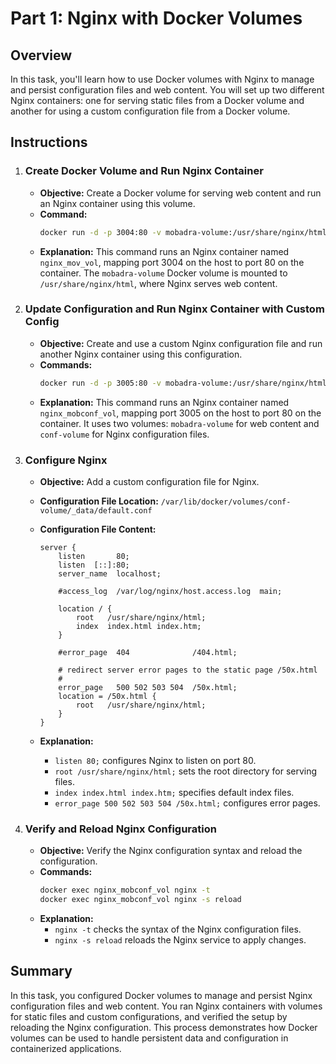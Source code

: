 # Part 1: Nginx with Docker Volumes

## Overview

In this task, you'll learn how to use Docker volumes with Nginx to manage and persist configuration files and web content. You will set up two different Nginx containers: one for serving static files from a Docker volume and another for using a custom configuration file from a Docker volume.

## Instructions

1. ### Create Docker Volume and Run Nginx Container

   - **Objective:** Create a Docker volume for serving web content and run an Nginx container using this volume.
   - **Command:**
     ```bash
     docker run -d -p 3004:80 -v mobadra-volume:/usr/share/nginx/html --name nginx_mov_vol nginx
     ```
   - **Explanation:** This command runs an Nginx container named `nginx_mov_vol`, mapping port 3004 on the host to port 80 on the container. The `mobadra-volume` Docker volume is mounted to `/usr/share/nginx/html`, where Nginx serves web content.

2. ### Update Configuration and Run Nginx Container with Custom Config

   - **Objective:** Create and use a custom Nginx configuration file and run another Nginx container using this configuration.
   - **Commands:**
     ```bash
     docker run -d -p 3005:80 -v mobadra-volume:/usr/share/nginx/html -v conf-volume:/etc/nginx/conf.d --name nginx_mobconf_vol nginx
     ```
   - **Explanation:** This command runs an Nginx container named `nginx_mobconf_vol`, mapping port 3005 on the host to port 80 on the container. It uses two volumes: `mobadra-volume` for web content and `conf-volume` for Nginx configuration files.

3. ### Configure Nginx

   - **Objective:** Add a custom configuration file for Nginx.
   - **Configuration File Location:** `/var/lib/docker/volumes/conf-volume/_data/default.conf`
   - **Configuration File Content:**
     ```nginx
     server {
         listen       80;
         listen  [::]:80;
         server_name  localhost;

         #access_log  /var/log/nginx/host.access.log  main;

         location / {
             root   /usr/share/nginx/html;
             index  index.html index.htm;
         }

         #error_page  404              /404.html;

         # redirect server error pages to the static page /50x.html
         #
         error_page   500 502 503 504  /50x.html;
         location = /50x.html {
             root   /usr/share/nginx/html;
         }
     }
     ```

   - **Explanation:**
     - `listen 80;` configures Nginx to listen on port 80.
     - `root /usr/share/nginx/html;` sets the root directory for serving files.
     - `index index.html index.htm;` specifies default index files.
     - `error_page 500 502 503 504 /50x.html;` configures error pages.

4. ### Verify and Reload Nginx Configuration

   - **Objective:** Verify the Nginx configuration syntax and reload the configuration.
   - **Commands:**
     ```bash
     docker exec nginx_mobconf_vol nginx -t
     docker exec nginx_mobconf_vol nginx -s reload
     ```
   - **Explanation:**
     - `nginx -t` checks the syntax of the Nginx configuration files.
     - `nginx -s reload` reloads the Nginx service to apply changes.

## Summary

In this task, you configured Docker volumes to manage and persist Nginx configuration files and web content. You ran Nginx containers with volumes for static files and custom configurations, and verified the setup by reloading the Nginx configuration. This process demonstrates how Docker volumes can be used to handle persistent data and configuration in containerized applications.
